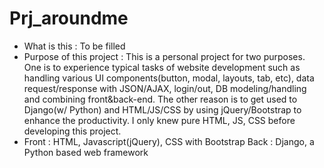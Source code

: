 # Prj_aroundme

- What is this : 
  To be filled
- Purpose of this project : 
  This is a personal project for two purposes. One is to experience typical tasks of website development such as handling various UI components(button, modal, layouts, tab, etc), data request/response with JSON/AJAX, login/out, DB modeling/handling and combining front&back-end. The other reason is to get used to Django(w/ Python) and HTML/JS/CSS by using jQuery/Bootstrap to enhance the productivity. I only knew pure HTML, JS, CSS before developing this project.
- Front : HTML, Javascript(jQuery), CSS with Bootstrap
  Back : Django, a Python based web framework

